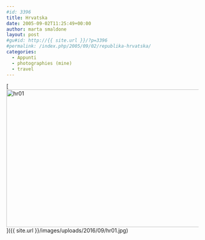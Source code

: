 ```yaml
---
#id: 3396
title: Hrvatska
date: 2005-09-02T11:25:49+00:00
author: marta smaldone
layout: post
#gu#id: http://{{ site.url }}/?p=3396
#permalink: /index.php/2005/09/02/republika-hrvatska/
categories:
  - Appunti
  - photographies (mine)
  - travel
---
```

[<img class="aligncenter wp-image-3397" src="{{ site.url }}/images/uploads/2016/09/hr01.jpg" alt="hr01" width="556" height="360" srcset="{{ site.url }}/images/uploads/2016/09/hr01.jpg 650w, {{ site.url }}/images/uploads/2016/09/hr01-300x194.jpg 300w" sizes="(max-width: 556px) 100vw, 556px" />]({{ site.url }}/images/uploads/2016/09/hr01.jpg)